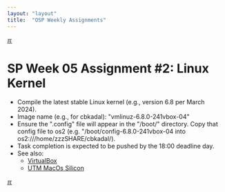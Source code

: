 ```yaml
---
layout: "layout"
title:  "OSP Weekly Assignments"
---
```


[&#x213C;](#idxXXX)<br id="idx000">
# SP Week 05 Assignment #2: Linux Kernel

* Compile the latest stable Linux kernel (e.g., version 6.8 per March 2024).
* Image name (e.g., for cbkadal): "vmlinuz-6.8.0-241vbox-04"
* Ensure the ".config" file will appear in the "/boot/" directory. Copy that config file to os2
  (e.g. "/boot/config-6.8.0-241vbox-04 into os2:///home/zzzSHARE/cbkadal/).
* Task completion is expected to be pushed by the 18:00 deadline day.
* See also:
  * [VirtualBox](https://doit.vlsm.org/007.html)
  * [UTM MacOs Silicon](https://doit.vlsm.org/011.html)

[&#x213C;](#idxXXX)<br id="idx000">
<br>

